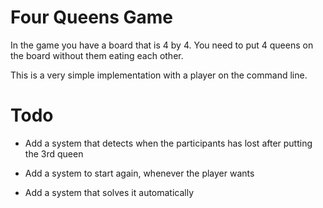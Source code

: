 # Four Queens Game

In the game you have a board that is 4 by 4. You need to put 4 queens on the board without them eating each other. 

This is a very simple implementation with a player on the command line. 

# Todo 

- Add a system that detects when the participants has lost after putting the 3rd queen

- Add a system to start again, whenever the player wants

- Add a system that solves it automatically
